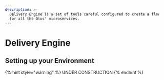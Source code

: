 ```yaml
---
description: >-
  Delivery Engine is a set of tools careful configured to create a flow of CI/CD
  for all the Otus' microservices.
---
```


# Delivery Engine

## Setting up your Environment

{% hint style="warning" %}
 UNDER CONSTRUCTION
{% endhint %}





